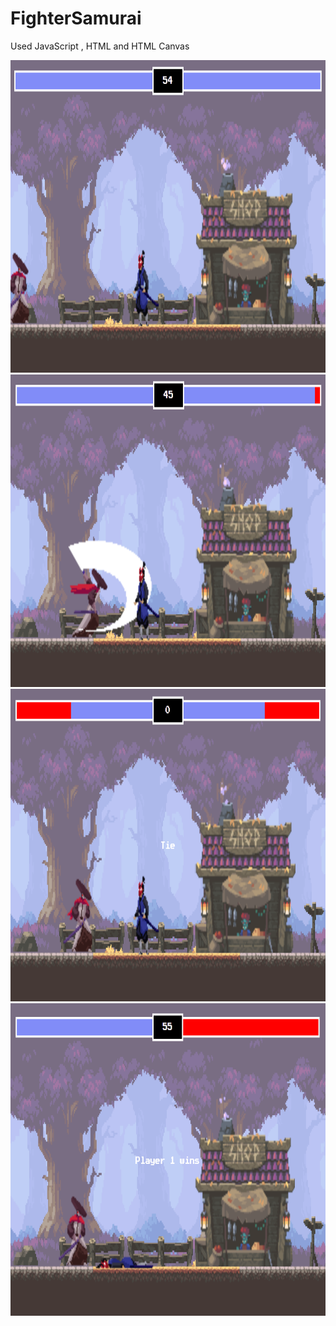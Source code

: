 # FighterSamurai
Used JavaScript , HTML and HTML Canvas

<img src="sc1.png" alt="Screeshot 1" width="800" height="500">
<img src="sc2.png" alt="Screeshot 2" width="800" height="500">
<img src="sc3.png" alt="Screeshot 3" width="800" height="500">
<img src="sc4.png" alt="Screeshot 4" width="800" height="500">
